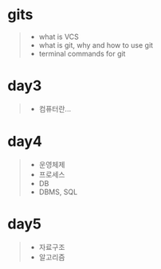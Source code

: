 # gits
>- what is VCS
>- what is git, why and how to use git
>- terminal commands for git

# day3
>- 	컴퓨터란...

# day4
>- 운영체제
>- 프로세스
>- DB
>- DBMS, SQL

# day5
>- 자료구조
>- 알고리즘